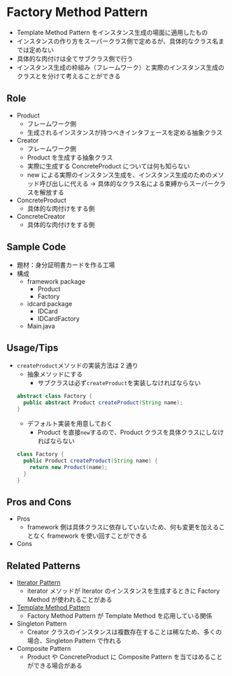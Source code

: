 # Factory Method Pattern

- Template Method Pattern をインスタンス生成の場面に適用したもの
- インスタンスの作り方をスーパークラス側で定めるが、具体的なクラス名までは定めない
- 具体的な肉付けは全てサブクラス側で行う
- インスタンス生成の枠組み（フレームワーク）と実際のインスタンス生成のクラスとを分けて考えることができる

## Role

- Product
  - フレームワーク側
  - 生成されるインスタンスが持つべきインタフェースを定める抽象クラス
- Creator
  - フレームワーク側
  - Product を生成する抽象クラス
  - 実際に生成する ConcreteProduct については何も知らない
  - new による実際のインスタンス生成を、インスタンス生成のためのメソッド呼び出しに代える → 具体的なクラス名による束縛からスーパークラスを解放する
- ConcreteProduct
  - 具体的な肉付けをする側
- ConcreteCreator
  - 具体的な肉付けをする側

## Sample Code

- 題材：身分証明書カードを作る工場
- 構成
  - framework package
    - Product
    - Factory
  - idcard package
    - IDCard
    - IDCardFactory
  - Main.java

## Usage/Tips

- `createProduct`メソッドの実装方法は 2 通り
  - 抽象メソッドにする
    - サブクラスは必ず`createProduct`を実装しなければならない
  ```java
  abstract class Factory {
    public abstract Product createProduct(String name);
  }
  ```
  - デフォルト実装を用意しておく
    - Product を直接`new`するので、Product クラスを具体クラスにしなければならない
  ```java
  class Factory {
    public Product createProduct(String name) {
      return new Product(name);
    }
  }
  ```

## Pros and Cons

- Pros
  - framework 側は具体クラスに依存していないため、何も変更を加えることなく framework を使い回すことができる
- Cons

## Related Patterns

- [Iterator Pattern](../01-iterator-pattern/)
  - iterator メソッドが Iterator のインスタンスを生成するときに Factory Method が使われることがある
- [Template Method Pattern](../03-template-method-pattern/)
  - Factory Method Pattern が Template Method を応用している関係
- Singleton Pattern
  - Creator クラスのインスタンスは複数存在することは稀なため、多くの場合、Singleton Pattern で作れる
- Composite Pattern
  - Product や ConcreteProduct に Composite Pattern を当てはめることができる場合がある
